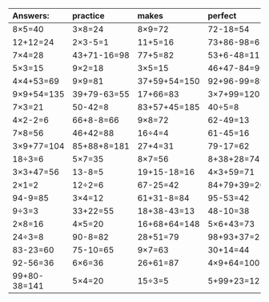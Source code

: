 | Answers: | practice | makes | perfect | ! |
| :--- | :--- | :--- | :--- | :--- |
| 8×5=40 | 3×8=24 | 8×9=72 | 72-18=54 | 57-49=8 | 
| 12+12=24 | 2×3-5=1 | 11+5=16 | 73+86-98=61 | 6×9-17=37 | 
| 7×4=28 | 43+71-16=98 | 77+5=82 | 53+6-48=11 | 7×7=49 | 
| 5×3=15 | 9×2=18 | 3×5=15 | 46+47-84=9 | 4×7=28 | 
| 4×4+53=69 | 9×9=81 | 37+59+54=150 | 92+96-99=89 | 2×9=18 | 
| 9×9+54=135 | 39+79-63=55 | 17+66=83 | 3×7+99=120 | 6×9=54 | 
| 7×3=21 | 50-42=8 | 83+57+45=185 | 40÷5=8 | 2+74+74=150 | 
| 4×2-2=6 | 66+8-8=66 | 9×8=72 | 62-49=13 | 1×1=1 | 
| 7×8=56 | 46+42=88 | 16÷4=4 | 61-45=16 | 4×6-21=3 | 
| 3×9+77=104 | 85+88+8=181 | 27+4=31 | 79-17=62 | 4×4=16 | 
| 18÷3=6 | 5×7=35 | 8×7=56 | 8+38+28=74 | 28÷4=7 | 
| 3×3+47=56 | 13-8=5 | 19+15-18=16 | 4×3+59=71 | 6×4=24 | 
| 2×1=2 | 12÷2=6 | 67-25=42 | 84+79+39=202 | 56-17=39 | 
| 94-9=85 | 3×4=12 | 61+31-8=84 | 95-53=42 | 8×8=64 | 
| 9÷3=3 | 33+22=55 | 18+38-43=13 | 48-10=38 | 5×4-9=11 | 
| 2×8=16 | 4×5=20 | 16+68+64=148 | 5×6+43=73 | 6×8-11=37 | 
| 24÷3=8 | 90-8=82 | 28+51=79 | 98+93+37=228 | 63-24=39 | 
| 83-23=60 | 75-10=65 | 9×7=63 | 30+14=44 | 8×3=24 | 
| 92-56=36 | 6×6=36 | 26+61=87 | 4×9+64=100 | 84-79=5 | 
| 99+80-38=141 | 5×4=20 | 15÷3=5 | 5+99+23=127 | 3×7=21 | 
